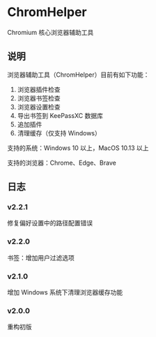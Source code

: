 # ChromHelper

Chromium 核心浏览器辅助工具

## 说明

浏览器辅助工具（ChromHelper）目前有如下功能：

1. 浏览器插件检查
2. 浏览器书签检查
3. 浏览器设置检查
4. 导出书签到 KeePassXC 数据库
5. 追加插件
6. 清理缓存（仅支持 Windows）

支持的系统：Windows 10 以上，MacOS 10.13 以上

支持的浏览器：Chrome、Edge、Brave

## 日志

### v2.2.1

修复偏好设置中的路径配置错误

### v2.2.0

书签：增加用户过滤选项

### v2.1.0

增加 Windows 系统下清理浏览器缓存功能

### v2.0.0

重构初版

